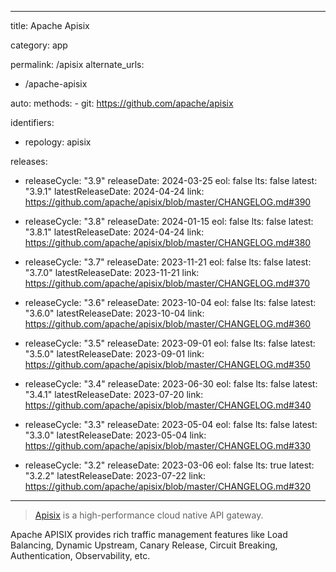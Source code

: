  ---
title: Apache Apisix

category: app

permalink: /apisix
alternate_urls:
-   /apache-apisix

auto:
  methods:
    - git: https://github.com/apache/apisix

identifiers:
  - repology: apisix

releases:
-   releaseCycle: "3.9"
    releaseDate: 2024-03-25
    eol: false
    lts: false
    latest: "3.9.1"
    latestReleaseDate: 2024-04-24
    link: https://github.com/apache/apisix/blob/master/CHANGELOG.md#390

-   releaseCycle: "3.8"
    releaseDate: 2024-01-15
    eol: false
    lts: false
    latest: "3.8.1"
    latestReleaseDate: 2024-04-24
    link: https://github.com/apache/apisix/blob/master/CHANGELOG.md#380

-   releaseCycle: "3.7"
    releaseDate: 2023-11-21
    eol: false
    lts: false
    latest: "3.7.0"
    latestReleaseDate: 2023-11-21
    link: https://github.com/apache/apisix/blob/master/CHANGELOG.md#370

-   releaseCycle: "3.6"
    releaseDate: 2023-10-04
    eol: false
    lts: false
    latest: "3.6.0"
    latestReleaseDate: 2023-10-04
    link: https://github.com/apache/apisix/blob/master/CHANGELOG.md#360

-   releaseCycle: "3.5"
    releaseDate: 2023-09-01
    eol: false
    lts: false
    latest: "3.5.0"
    latestReleaseDate: 2023-09-01
    link: https://github.com/apache/apisix/blob/master/CHANGELOG.md#350

-   releaseCycle: "3.4"
    releaseDate: 2023-06-30
    eol: false
    lts: false
    latest: "3.4.1"
    latestReleaseDate: 2023-07-20
    link: https://github.com/apache/apisix/blob/master/CHANGELOG.md#340

-   releaseCycle: "3.3"
    releaseDate: 2023-05-04
    eol: false
    lts: false
    latest: "3.3.0"
    latestReleaseDate: 2023-05-04
    link: https://github.com/apache/apisix/blob/master/CHANGELOG.md#330

-   releaseCycle: "3.2"
    releaseDate: 2023-03-06
    eol: false
    lts: true
    latest: "3.2.2"
    latestReleaseDate: 2023-07-22
    link: https://github.com/apache/apisix/blob/master/CHANGELOG.md#320

---

> [Apisix](https://apisix.apache.org/) is a high-performance cloud native API gateway.

Apache APISIX provides rich traffic management features like Load Balancing, Dynamic Upstream, Canary Release, Circuit Breaking, Authentication, Observability, etc.
